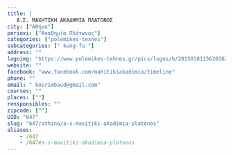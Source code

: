 ```yaml
---
title: |
   Α.Σ. ΜΑΧΗΤΙΚΗ ΑΚΑΔΗΜΙΑ ΠΛΑΤΩΝΟΣ
city: ["Αθήνα"]
perioxi: ["Ακαδημία Πλάτωνος"]
categories: ["polemikes-texnes"]
subcategories: [" kung-fu "]
address: ""
logoimg: "https://www.polemikes-tehnes.gr/pics/logos/b/2015818115620162.jpg"
website: ""
facebook: "www.facebook.com/mahitikiakadimia/timeline"
phone: ""
email: " kosrimbaud@gmail.com"
courses: ""
places: [""]
rensponsibles: ""
zipcode: [""]
UID: "647"
slug: "647/athina/a-s-maxitiki-akadimia-platonos"
aliases:
    - /647
    - /647#a-s-maxitiki-akadimia-platonos
---
```


